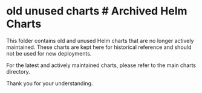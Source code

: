 # old unused charts # Archived Helm Charts

This folder contains old and unused Helm charts that are no longer actively maintained. These charts are kept here for historical reference and should not be used for new deployments.

For the latest and actively maintained charts, please refer to the main charts directory.

Thank you for your understanding.